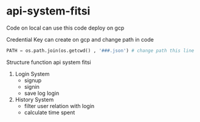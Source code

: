 # api-system-fitsi
Code on local can use this code deploy on gcp

Credential Key can create on gcp and change path in code
```python
PATH = os.path.join(os.getcwd() , '###.json') # change path this line
```

Structure function api system fitsi
1. Login System
    - signup
    - signin
    - save log login
2. History System
    - filter user relation with login
    - calculate time spent